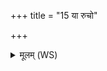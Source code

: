 +++
title = "15 या रुचो"

+++
<details><summary>मूलम् (WS)</summary>

या रुचो हिरण्यये याग्नौ याश्च सूर्ये ।  
इन्द्राग्नी म एता रुचो रुचो धेहि बृहस्पते ॥ १६ ॥
</details>